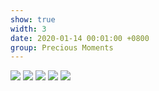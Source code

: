 ```yaml
---
show: true
width: 3
date: 2020-01-14 00:01:00 +0800
group: Precious Moments
---
```


<div>
  <img src="{{ 'assets/images/travel/IMG_0887.jpeg' | relative_url }}" class="img-fluid rounded-xl" >
  <img src="{{ 'assets/images/travel/IMG_0893.jpeg' | relative_url }}" class="img-fluid rounded-xl" >
  <img src="{{ 'assets/images/travel/IMG_0899.jpeg' | relative_url }}" class="img-fluid rounded-xl" >
  <img src="{{ 'assets/images/travel/IMG_0915.jpeg' | relative_url }}" class="img-fluid rounded-xl" >
  <img src="{{ 'assets/images/travel/IMG_0917.jpeg' | relative_url }}" class="img-fluid rounded-xl" >
</div>
